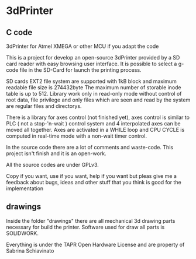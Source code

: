 3dPrinter
=========

C code
-------

3dPrinter for Atmel XMEGA or other MCU if you adapt the code


This is a project for develop an open-source 3dPrinter provided by a SD card reader with easy browsing user interface. It is possible to select a g-code file in the SD-Card for launch the printing process.

SD cards EXT2 file system are supported with 1kB block and maximum readable file size is 274432byte
The maximum number of storable inode table is up to 512. Library work only in read-only mode without control of root data, file privilege and only files which are seen and read by the system are regular files and directorys.

There is a library for axes control (not finished yet), axes control is similar to PLC ( not a stop-'n-wait ) control system and 4 interpolated axes can be moved all together. Axes are activated in a WHILE loop and CPU CYCLE is computed in real-time mode with a non-wait timer control. 

In the source code there are a lot of comments and waste-code. This project isn't finish and it is an open-work.

All the source codes are under GPLv3.

Copy if you want, use if you want, help if you want but pleas give me a feedback about bugs, ideas and other stuff that you think is good for the implementation


drawings
--------

Inside the folder "drawings" there are all mechanical 3d drawing parts necessary for build the printer. Software used for draw all parts is SOLIDWORK.

Everything is under the TAPR Open Hardware License and are property of Sabrina Schiavinato
